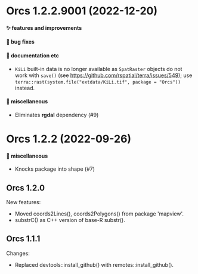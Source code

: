 # Orcs 1.2.2.9001 (2022-12-20)

#### ✨ features and improvements

#### 🐛 bug fixes

#### 💬 documentation etc

  * `KiLi` built-in data is no longer available as `SpatRaster` objects do not 
    work with `save()` (see <https://github.com/rspatial/terra/issues/549>); use
    `terra::rast(system.file("extdata/KiLi.tif", package = "Orcs"))` instead.

#### 🍬 miscellaneous

  * Eliminates **rgdal** dependency (#9)


# Orcs 1.2.2 (2022-09-26)

#### 🍬 miscellaneous

  * Knocks package into shape (#7)

## Orcs 1.2.0

New features:

  * Moved coords2Lines(), coords2Polygons() from package 'mapview'.
  * substrC() as C++ version of base-R substr().

## Orcs 1.1.1

Changes:

  * Replaced devtools::install_github() with remotes::install_github().
